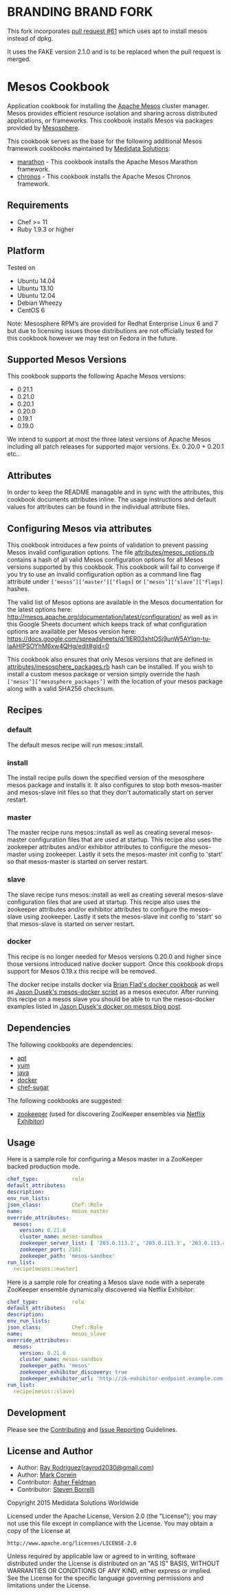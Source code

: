 BRANDING BRAND FORK
====================

This fork incorporates [pull request #61](https://github.com/mdsol/mesos_cookbook/pull/61)
which uses apt to install mesos instead of dpkg.

It uses the FAKE version 2.1.0 and is to be replaced when the pull request is merged.


Mesos Cookbook
==============

Application cookbook for installing the [Apache Mesos][] cluster manager.
Mesos provides efficient resource isolation and sharing across distributed
applications, or frameworks.  This cookbook installs Mesos via packages
provided by [Mesosphere][].

This cookbook serves as the base for the following additional Mesos framework
cookbooks maintained by [Medidata Solutions][]:

* [marathon][] - This cookbook installs the Apache Mesos Marathon framework.
* [chronos][] - This cookbook installs the Apache Mesos Chronos framework.


Requirements
------------

- Chef >= 11
- Ruby 1.9.3 or higher

Platform
--------
Tested on

* Ubuntu 14.04
* Ubuntu 13.10
* Ubuntu 12.04
* Debian Wheezy
* CentOS 6

Note: Mesosphere RPM’s are provided for Redhat Enterprise Linux 6 and 7 but
due to licensing issues those distributions are not officially tested for this
cookbook however we may test on Fedora in the future.

Supported Mesos Versions
------------------------

This cookbook supports the following Apache Mesos versions:

* 0.21.1
* 0.21.0
* 0.20.1
* 0.20.0
* 0.19.1
* 0.19.0

We intend to support at most the three latest versions of Apache Mesos including
all patch releases for supported major versions. Ex. 0.20.0 + 0.20.1 etc..

Attributes
----------
In order to keep the README managable and in sync with the attributes, this
cookbook documents attributes inline. The usage instructions and default
values for attributes can be found in the individual attribute files.

Configuring Mesos via attributes
-----------------------------------------
This cookbook introduces a few points of validation to prevent passing Mesos
invalid configuration options.  The file [attributes/mesos_options.rb](attributes/mesos_options.rb)
contains a hash of all valid Mesos configuration options for all Mesos versions
supported by this cookbook.  This cookbook will fail to converge if you try to
use an invalid configuration option as a command line flag attribute under
`[‘mesos’][‘master’][‘flags]` or `[‘mesos’][‘slave’][‘flags]` hashes.

The valid list of Mesos options are available in the Mesos documentation for the
latest options here: http://mesos.apache.org/documentation/latest/configuration/
as well as in this Google Sheets document which keeps track of what configuration
options are available per Mesos version here:
https://docs.google.com/spreadsheets/d/1IER03xhtOSj9unW5AYIqn-tu-laAHlPSOYhM6xw4QHg/edit#gid=0

This cookbook also ensures that only Mesos versions that are defined in
[attributes/mesosphere_packages.rb](attributes/mesosphere_packages.rb) hash can be
installed.  If you wish to install a custom mesos package or version simply override
the hash `[‘mesos’][‘mesosphere_packages’]` with the location of your mesos package
along with a valid SHA256 checksum.

## Recipes

### default
The default mesos recipe will run mesos::install.

### install
The install recipe pulls down the specified version of the mesosphere mesos
package and installs it.  It also configures to stop both mesos-master and
mesos-slave init files so that they don't automatically start on server
restart.

### master
The master recipe runs mesos::install as well as creating several
mesos-master configuration files that are used at startup.  This recipe also
uses the zookeeper attributes and/or exhibitor attributes to configure the
mesos-master using zookeeper.  Lastly it sets the mesos-master init config to
'start' so that mesos-master is started on server restart.

### slave
The slave recipe runs mesos::install as well as creating several
mesos-slave configuration files that are used at startup.  This recipe also
uses the zookeeper attributes and/or exhibitor attributes to configure the
mesos-slave using zookeeper.  Lastly it sets the mesos-slave init config to
'start' so that mesos-slave is started on server restart.

### docker
This recipe is no longer needed for Mesos versions 0.20.0 and higher since those
versions introduced native docker support.  Once this cookbook drops support for
Mesos 0.19.x this recipe will be removed.

The docker recipe installs docker via [Brian Flad's docker cookbook][] as well
as [Jason Dusek's mesos-docker script][] as a mesos executor.  After running
this recipe on a mesos slave you should be able to run the mesos-docker
examples listed in [Jason Dusek's docker on mesos blog post][].

Dependencies
------------

The following cookbooks are dependencies:

* [apt][]
* [yum][]
* [java][]
* [docker][]
* [chef-sugar][]

The following cookbooks are suggested:

* [zookeeper][] (used for discovering ZooKeeper ensembles via [Netflix Exhibitor][])

Usage
-----

Here is a sample role for configuring a Mesos master in a ZooKeeper backed
production mode.

```YAML
chef_type:           role
default_attributes:
description:
env_run_lists:
json_class:          Chef::Role
name:                mesos_master
override_attributes:
  mesos:
    version: 0.21.0
    cluster_name: mesos-sandbox
    zookeeper_server_list: [ '203.0.113.2', '203.0.113.3', '203.0.113.4' ]
    zookeeper_port: 2181
    zookeeper_path: 'mesos-sandbox'
run_list:
  recipe[mesos::master]
```

Here is a sample role for creating a Mesos slave node with a seperate ZooKeeper
ensemble dynamically discovered via Netflix Exhibitor:
```YAML
chef_type:           role
default_attributes:
description:
env_run_lists:
json_class:          Chef::Role
name:                mesos_slave
override_attributes:
  mesos:
    version: 0.21.0
    cluster_name: mesos-sandbox
    zookeeper_path: 'mesos'
    zookeeper_exhibitor_discovery: true
    zookeeper_exhibitor_url: 'http://zk-exhibitor-endpoint.example.com:8080'
run_list:
  recipe[mesos::slave]
```

Development
-----------
Please see the [Contributing](CONTRIBUTING.md) and [Issue Reporting](ISSUES.md) Guidelines.

License and Author
------------------
* Author: [Ray Rodriguez](https://github.com/rayrod2030)(rayrod2030@gmail.com)
* Author: [Mark Corwin](https://github.com/mjcdiggity)
* Contributor: [Asher Feldman](https://github.com/asher)
* Contributor: [Steven Borrelli](https://github.com/stevendborrelli)

Copyright 2015 Medidata Solutions Worldwide

Licensed under the Apache License, Version 2.0 (the "License"); you may not use 
this file except in compliance with the License. You may obtain a copy of the 
License at

    http://www.apache.org/licenses/LICENSE-2.0

Unless required by applicable law or agreed to in writing, software distributed 
under the License is distributed on an "AS IS" BASIS, WITHOUT WARRANTIES OR 
CONDITIONS OF ANY KIND, either express or implied. See the License for the 
specific language governing permissions and limitations under the License.

[Apache Mesos]: http://mesos.apache.org
[Netflix Exhibitor]: https://github.com/Netflix/exhibitor
[Mesosphere]: http://mesosphere.io
[Brian Flad's docker cookbook]: https://github.com/bflad/chef-docker
[Jason Dusek's mesos-docker script]: https://github.com/mesosphere/mesos-docker
[Jason Dusek's docker on mesos blog post]: http://mesosphere.io/2013/09/26/docker-on-mesos/
[Medidata Solutions]: http://www.mdsol.com
[marathon]: https://github.com/mdsol/marathon_cookbook
[chronos]: https://github.com/mdsol/chronos_cookbook
[zookeeper]: https://github.com/SimpleFinance/chef-zookeeper
[apt]: https://github.com/opscode-cookbooks/apt
[yum]: https://github.com/chef-cookbooks/yum
[java]: https://github.com/agileorbit-cookbooks/java
[docker]: https://github.com/bflad/chef-docker
[chef-sugar]: https://github.com/sethvargo/chef-sugar


